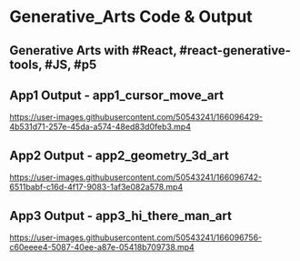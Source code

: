 # Generative_Arts Code & Output
## Generative Arts with #React, #react-generative-tools, #JS, #p5 


## App1 Output - app1_cursor_move_art

https://user-images.githubusercontent.com/50543241/166096429-4b531d71-257e-45da-a574-48ed83d0feb3.mp4

## App2 Output - app2_geometry_3d_art

https://user-images.githubusercontent.com/50543241/166096742-6511babf-c16d-4f17-9083-1af3e082a578.mp4

## App3 Output - app3_hi_there_man_art

https://user-images.githubusercontent.com/50543241/166096756-c60eeee4-5087-40ee-a87e-05418b709738.mp4

